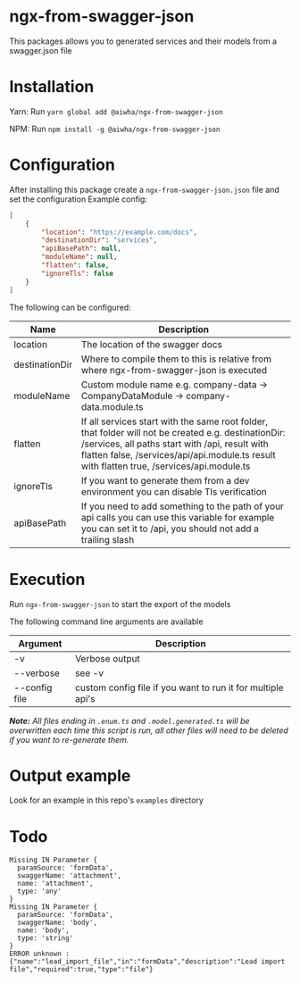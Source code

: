 # ngx-from-swagger-json

This packages allows you to generated services and their models from a swagger.json file

# Installation

Yarn: Run `yarn global add @aiwha/ngx-from-swagger-json`

NPM:  Run `npm install -g @aiwha/ngx-from-swagger-json`

# Configuration

After installing this package create a `ngx-from-swagger-json.json` file and set the configuration
Example config:
```json
[
	{
		"location": "https://example.com/docs",
		"destinationDir": "services",
		"apiBasePath": null,
		"moduleName": null,
		"flatten": false,
		"ignoreTls": false
	}
]
```

The following can be configured:

| Name | Description |
|----------|-------------|
| location | The location of the swagger docs |
| destinationDir | Where to compile them to this is relative from where ngx-from-swagger-json is executed |
| moduleName | Custom module name e.g. company-data -> CompanyDataModule -> company-data.module.ts |
| flatten | If all services start with the same root folder, that folder will not be created e.g. destinationDir: /services, all paths start with /api, result with flatten false, /services/api/api.module.ts result with flatten true, /services/api.module.ts |
| ignoreTls | If you want to generate them from a dev environment you can disable Tls verification |
| apiBasePath | If you need to add something to the path of your api calls you can use this variable for example you can set it to /api, you should not add a trailing slash |

# Execution

Run `ngx-from-swagger-json` to start the export of the models

The following command line arguments are available

| Argument | Description |
|----------|-------------|
| -v | Verbose output |
| --verbose | see -v |
| --config file | custom config file if you want to run it for multiple api's |

***Note:** All files ending in `.enum.ts` and `.model.generated.ts` will be overwritten each time this script is run, all other files will need to be deleted if you want to re-generate them.*

# Output example

Look for an example in this repo's `examples` directory


# Todo

```
Missing IN Parameter {
  paramSource: 'formData',
  swaggerName: 'attachment',
  name: 'attachment',
  type: 'any'
}
Missing IN Parameter {
  paramSource: 'formData',
  swaggerName: 'body',
  name: 'body',
  type: 'string'
}
ERROR unknown :{"name":"lead_import_file","in":"formData","description":"Lead import file","required":true,"type":"file"}
```
